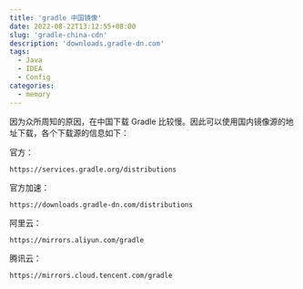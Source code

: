 ```yaml
---
title: 'gradle 中国镜像'
date: 2022-08-22T13:12:55+08:00
slug: 'gradle-china-cdn'
description: 'downloads.gradle-dn.com'
tags:
  - Java
  - IDEA
  - Config
categories:
  - memory
---
```


因为众所周知的原因，在中国下载 Gradle 比较慢。因此可以使用国内镜像源的地址下载，各个下载源的信息如下：

官方：

```
https://services.gradle.org/distributions
```

官方加速：

```
https://downloads.gradle-dn.com/distributions
```

阿里云：

```
https://mirrors.aliyun.com/gradle
```

腾讯云：

```
https://mirrors.cloud.tencent.com/gradle
```
